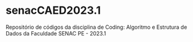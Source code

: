 # senacCAED2023.1
Repositório de códigos da disciplina de Coding: Algoritmo e Estrutura de Dados da Faculdade SENAC PE - 2023.1
